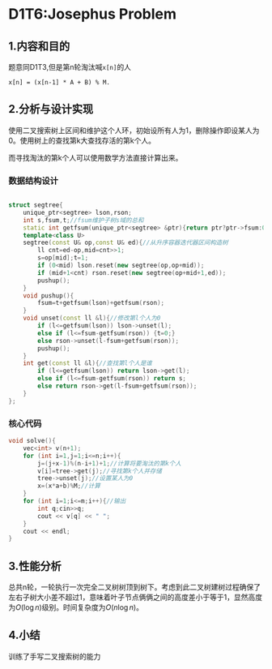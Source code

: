 # D1T6:Josephus Problem

## 1.内容和目的 

题意同D1T3,但是第n轮淘汰喊`x[n]`的人

`x[n] = (x[n-1] * A + B) % M.`

## 2.分析与设计实现

使用二叉搜索树上区间和维护这个人环，初始设所有人为1，删除操作即设某人为0。使用树上的查找第k大查找存活的第k个人。

而寻找淘汰的第k个人可以使用数学方法直接计算出来。

### 数据结构设计

```cpp

struct segtree{
    unique_ptr<segtree> lson,rson;
    int s,fsum,t;//fsum维护子树s域的总和
    static int getfsum(unique_ptr<segtree> &ptr){return ptr?ptr->fsum:0;}
    template<class U>
    segtree(const U& op,const U& ed){//从升序容器迭代器区间构造树
   		ll cnt=ed-op,mid=cnt>>1;
   		s=op[mid];t=1;
    	if (0<mid) lson.reset(new segtree(op,op+mid));
    	if (mid+1<cnt) rson.reset(new segtree(op+mid+1,ed));
    	pushup();
    }
    void pushup(){
        fsum=t+getfsum(lson)+getfsum(rson);
    }
    void unset(const ll &l){//修改第l个人为0
        if (l<=getfsum(lson)) lson->unset(l);
        else if (l<=fsum-getfsum(rson)) {t=0;}
        else rson->unset(l-fsum+getfsum(rson));
        pushup();
    }
    int get(const ll &l){//查找第l个人是谁
        if (l<=getfsum(lson)) return lson->get(l);
        else if (l<=fsum-getfsum(rson)) return s;
        else return rson->get(l-fsum+getfsum(rson));
    }
};
```

### 核心代码

```cpp
void solve(){
    vec<int> v(n+1);
    for (int i=1,j=1;i<=n;i++){
        j=(j+x-1)%(n-i+1)+1;//计算将要淘汰的第k个人
        v[i]=tree->get(j);//寻找第k个人并存储
        tree->unset(j);//设置某人为0
        x=(x*a+b)%M;//计算
    }
    for (int i=1;i<=m;i++){//输出
        int q;cin>>q;
        cout << v[q] << " ";
    }
    cout << endl;
}
```

## 3.性能分析

总共n轮，一轮执行一次完全二叉树树顶到树下。考虑到此二叉树建树过程确保了左右子树大小差不超过1，意味着叶子节点俩俩之间的高度差小于等于1，显然高度为$O(\log{n})$级别。时间复杂度为$O(n\log{n})$。

## 4.小结

训练了手写二叉搜索树的能力

